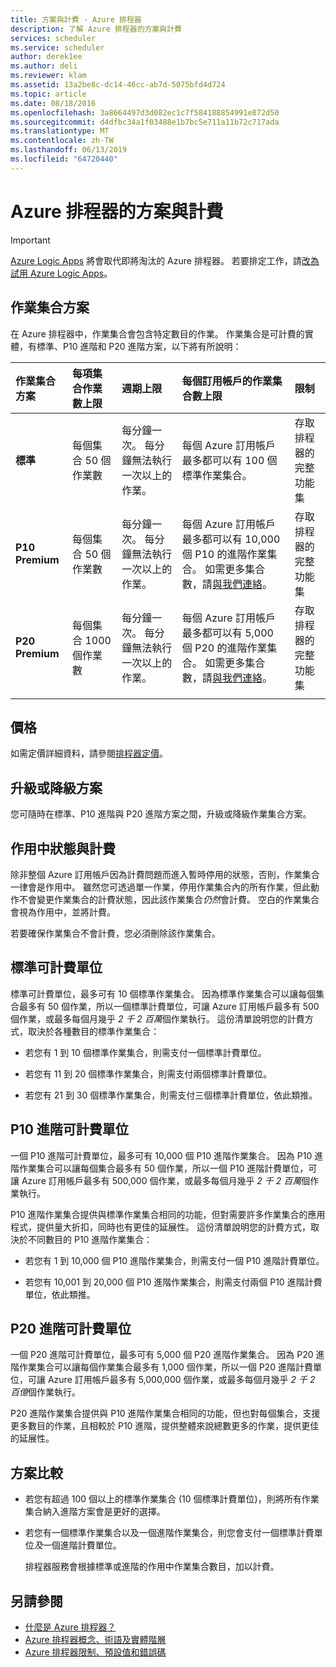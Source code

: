 ```yaml
---
title: 方案與計費 - Azure 排程器
description: 了解 Azure 排程器的方案與計費
services: scheduler
ms.service: scheduler
author: derek1ee
ms.author: deli
ms.reviewer: klam
ms.assetid: 13a2be8c-dc14-46cc-ab7d-5075bfd4d724
ms.topic: article
ms.date: 08/18/2016
ms.openlocfilehash: 3a8664497d3d082ec1c7f584188854991e872d50
ms.sourcegitcommit: d4dfbc34a1f03488e1b7bc5e711a11b72c717ada
ms.translationtype: MT
ms.contentlocale: zh-TW
ms.lasthandoff: 06/13/2019
ms.locfileid: "64720440"
---
```

# <a name="plans-and-billing-for-azure-scheduler"></a>Azure 排程器的方案與計費

> [!IMPORTANT]
> [Azure Logic Apps](../logic-apps/logic-apps-overview.md) 將會取代即將淘汰的 Azure 排程器。 若要排定工作，請[改為試用 Azure Logic Apps](../scheduler/migrate-from-scheduler-to-logic-apps.md)。 

## <a name="job-collection-plans"></a>作業集合方案

在 Azure 排程器中，作業集合會包含特定數目的作業。 作業集合是可計費的實體，有標準、P10 進階和 P20 進階方案，以下將有所說明： 

| 作業集合方案 | 每項集合作業數上限 | 週期上限 | 每個訂用帳戶的作業集合數上限 | 限制 | 
|:--- |:--- |:--- |:--- |:--- |
| **標準** | 每個集合 50 個作業數 | 每分鐘一次。 每分鐘無法執行一次以上的作業。 | 每個 Azure 訂用帳戶最多都可以有 100 個標準作業集合。 | 存取排程器的完整功能集 | 
| **P10 Premium** | 每個集合 50 個作業數 | 每分鐘一次。 每分鐘無法執行一次以上的作業。 | 每個 Azure 訂用帳戶最多都可以有 10,000 個 P10 的進階作業集合。 如需更多集合數，請<a href="mailto:wapteams@microsoft.com">與我們連絡</a>。 | 存取排程器的完整功能集 |
| **P20 Premium** | 每個集合 1000 個作業數 | 每分鐘一次。 每分鐘無法執行一次以上的作業。 | 每個 Azure 訂用帳戶最多都可以有 5,000 個 P20 的進階作業集合。 如需更多集合數，請<a href="mailto:wapteams@microsoft.com">與我們連絡</a>。 | 存取排程器的完整功能集 |
|||||| 

## <a name="pricing"></a>價格

如需定價詳細資料，請參閱[排程器定價](https://azure.microsoft.com/pricing/details/scheduler/)。

## <a name="upgrade-or-downgrade-plans"></a>升級或降級方案

您可隨時在標準、P10 進階與 P20 進階方案之間，升級或降級作業集合方案。

## <a name="active-status-and-billing"></a>作用中狀態與計費

除非整個 Azure 訂用帳戶因為計費問題而進入暫時停用的狀態，否則，作業集合一律會是作用中。 雖然您可透過單一作業，停用作業集合內的所有作業，但此動作不會變更作業集合的計費狀態，因此該作業集合*仍然*會計費。 空白的作業集合會視為作用中，並將計費。

若要確保作業集合不會計費，您必須刪除該作業集合。

## <a name="standard-billable-units"></a>標準可計費單位

標準可計費單位，最多可有 10 個標準作業集合。 因為標準作業集合可以讓每個集合最多有 50 個作業，所以一個標準計費單位，可讓 Azure 訂用帳戶最多有 500 個作業，或最多每個月幾乎 *2 千 2 百萬*個作業執行。 這份清單說明您的計費方式，取決於各種數目的標準作業集合：

* 若您有 1 到 10 個標準作業集合，則需支付一個標準計費單位。 

* 若您有 11 到 20 個標準作業集合，則需支付兩個標準計費單位。 

* 若您有 21 到 30 個標準作業集合，則需支付三個標準計費單位，依此類推。

## <a name="p10-premium-billable-units"></a>P10 進階可計費單位

一個 P10 進階可計費單位，最多可有 10,000 個 P10 進階作業集合。 因為 P10 進階作業集合可以讓每個集合最多有 50 個作業，所以一個 P10 進階計費單位，可讓 Azure 訂用帳戶最多有 500,000 個作業，或最多每個月幾乎 *2 千 2 百萬*個作業執行。 

P10 進階作業集合提供與標準作業集合相同的功能，但對需要許多作業集合的應用程式，提供量大折扣，同時也有更佳的延展性。 這份清單說明您的計費方式，取決於不同數目的 P10 進階作業集合：

* 若您有 1 到 10,000 個 P10 進階作業集合，則需支付一個 P10 進階計費單位。 

* 若您有 10,001 到 20,000 個 P10 進階作業集合，則需支付兩個 P10 進階計費單位，依此類推。

## <a name="p20-premium-billable-units"></a>P20 進階可計費單位

一個 P20 進階可計費單位，最多可有 5,000 個 P20 進階作業集合。 因為 P20 進階作業集合可以讓每個作業集合最多有 1,000 個作業，所以一個 P20 進階計費單位，可讓 Azure 訂用帳戶最多有 5,000,000 個作業，或最多每個月幾乎 *2 千 2 百億*個作業執行。

P20 進階作業集合提供與 P10 進階作業集合相同的功能，但也對每個集合，支援更多數目的作業，且相較於 P10 進階，提供整體來說總數更多的作業，提供更佳的延展性。

## <a name="plan-comparison"></a>方案比較

* 若您有超過 100 個以上的標準作業集合 (10 個標準計費單位)，則將所有作業集合納入進階方案會是更好的選擇。

* 若您有一個標準作業集合以及一個進階作業集合，則您會支付一個標準計費單位*及*一個進階計費單位。

  排程器服務會根據標準或進階的作用中作業集合數目，加以計費。

## <a name="see-also"></a>另請參閱

* [什麼是 Azure 排程器？](scheduler-intro.md)
* [Azure 排程器概念、術語及實體階層](scheduler-concepts-terms.md)
* [Azure 排程器限制、預設值和錯誤碼](scheduler-limits-defaults-errors.md)